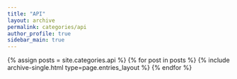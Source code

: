 ```yaml
---
title: "API"
layout: archive
permalink: categories/api
author_profile: true
sidebar_main: true
---
```



{% assign posts = site.categories.api %}
{% for post in posts %} {% include archive-single.html type=page.entries_layout %} {% endfor %}